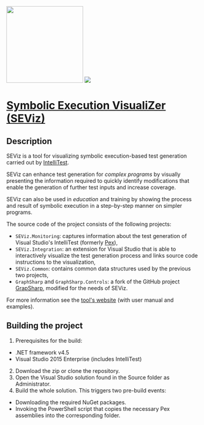 <a href="http://ftsrg.github.io/seviz" title="ftsrg.github.io/seviz"><img src="http://docs.inf.mit.bme.hu/seviz/images/seviz-logo.png" width="200" /></a>
<a href="http://ftsrg.github.io/seviz" title="ftsrg.github.io/seviz"><img src="https://seviz.visualstudio.com/DefaultCollection/_apis/public/build/definitions/f0992fd0-b212-4fd9-b74b-4be525d6556f/2/badge" /></a>

# [Symbolic Execution VisualiZer (SEViz)](http://ftsrg.github.io/seviz)

## Description

SEViz is a tool for visualizing symbolic execution-based test generation carried out by [IntelliTest](https://msdn.microsoft.com/en-us/library/dn823749.aspx).

SEViz can enhance test generation for *complex programs* by visually presenting the information required to quickly identify modifications that enable the generation of further test inputs and increase coverage.

SEViz can also be used in *education* and training by showing the process and result of symbolic execution in a step-by-step manner on simpler programs.

The source code of the project consists of the following projects:

* `SEViz.Monitoring`: captures information about the test generation of Visual Studio's IntelliTest (formerly [Pex](http://research.microsoft.com/en-us/projects/pex/)),
* `SEViz.Integration`: an extension for Visual Studio that is able to interactively visualize the test generation process and links source code instructions to the visualization,
* `SEViz.Common`: contains common data structures used by the previous two projects,
* `GraphSharp` and `GraphSharp.Controls`: a fork of the GitHub project [GrapSharp](https://github.com/andypelzer/GraphSharp/tree/c9c2c8d9070e3c541f2cf60ec0b6213e0235e727), modified for the needs of SEViz.

For more information see the [tool's website](http://ftsrg.github.io/seviz) (with user manual and examples).

## Building the project

1. Prerequisites for the build:
 * .NET framework v4.5
 * Visual Studio 2015 Enterprise (includes IntelliTest)
2. Download the zip or clone the repository.
3. Open the Visual Studio solution found in the Source folder as Administrator.
4. Build the whole solution. This triggers two pre-build events:
 * Downloading the required NuGet packages.
 * Invoking the PowerShell script that copies the necessary Pex assemblies into the corresponding folder.
